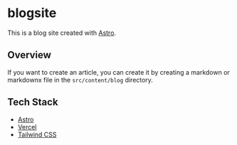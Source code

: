 # blogsite

This is a blog site created with [Astro](https://astro.build/).

## Overview

If you want to create an article, you can create it by creating a markdown or markdownx file in the `src/content/blog` directory.

## Tech Stack

- [Astro](https://astro.build/)
- [Vercel](https://vercel.com/)
- [Tailwind CSS](https://tailwindcss.com/)
